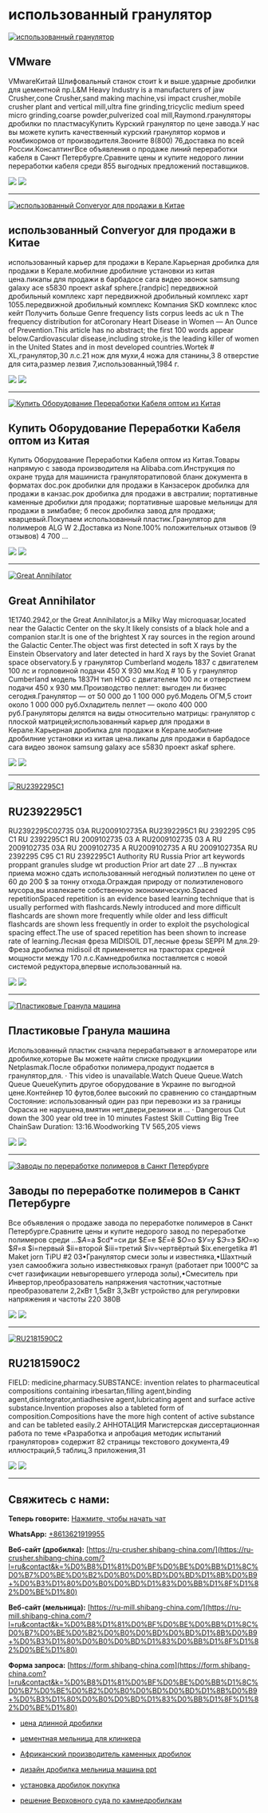 # использованный гранулятор

<a href="https://swt.shibang-china.com/?l=ru&img&k=%D0%B8%D1%81%D0%BF%D0%BE%D0%BB%D1%8C%D0%B7%D0%BE%D0%B2%D0%B0%D0%BD%D0%BD%D1%8B%D0%B9+%D0%B3%D1%80%D0%B0%D0%BD%D1%83%D0%BB%D1%8F%D1%82%D0%BE%D1%80" target="_blank">![использованный гранулятор](http://static.shibang-china.com/all-800x300/802.jpg)</a>

## VMware
VMwareКитай Шлифовальный станок стоит k и выше.ударные дробилки для цементной пр.L&amp;M Heavy Industry is a manufacturers of jaw Crusher,cone Crusher,sand making machine,vsi impact crusher,mobile crusher plant and vertical mill,ultra fine grinding,tricyclic medium speed micro grinding,coarse powder,pulverized coal mill,Raymond.грануляторы дробилки по пластмасуКупить Курский гранулятор по цене завода.У нас вы можете купить качественный курский гранулятор кормов и комбикормов от производителя.Звоните 8(800) 76,доставка по всей России.КонсалтингВсе объявления о продаже линий переработки кабеля в Санкт Петербурге.Сравните цены и купите недорого линии переработки кабеля среди 855 выгодных предложений поставщиков.


<a href="https://whatsapp.shibangsoft.com/WhatsApp.php" target="_blank" title="WhatsApp">![](http://static.shibang-china.com/icon/whatsapp.png)</a> <a href="https://swt.shibang-china.com/?l=ru&icon&k=%D0%B8%D1%81%D0%BF%D0%BE%D0%BB%D1%8C%D0%B7%D0%BE%D0%B2%D0%B0%D0%BD%D0%BD%D1%8B%D0%B9+%D0%B3%D1%80%D0%B0%D0%BD%D1%83%D0%BB%D1%8F%D1%82%D0%BE%D1%80" target="_blank">![](http://static.shibang-china.com/icon/chat-ru.png)</a>

---

<a href="https://swt.shibang-china.com/?l=ru&img&k=%D0%B8%D1%81%D0%BF%D0%BE%D0%BB%D1%8C%D0%B7%D0%BE%D0%B2%D0%B0%D0%BD%D0%BD%D1%8B%D0%B9+%D0%B3%D1%80%D0%B0%D0%BD%D1%83%D0%BB%D1%8F%D1%82%D0%BE%D1%80" target="_blank">![использованный Converyor для продажи в Китае](http://static.shibang-china.com/all-800x300/1266.jpg)</a>

## использованный Converyor для продажи в Китае
использованный карьер для продажи в Керале.Карьерная дробилка для продажи в Керале.мобилние дробилние установки из китая цена.пикапы для продажи в барбадосе cara видео звонок samsung galaxy ace s5830 проект askaf sphere.[randpic] передвижной дробильный комплекс харт передвижной дробильный комплекс харт 1055.передвижной дробильный комплекс Компания SKD комплекс клос кейт Получить больше Genre frequency lists corpus leeds ac uk n The frequency distribution for atCoronary Heart Disease in Women — An Ounce of Prevention.This article has no abstract; the first 100 words appear below.Cardiovascular disease,including stroke,is the leading killer of women in the United States and in most developed countries.Wortek # XL,гранулятор,30 л.с.21 нож для мухи,4 ножа для станины,3 8 отверстие для сита,размер лезвия 7,использованный,1984 г.


<a href="https://whatsapp.shibangsoft.com/WhatsApp.php" target="_blank" title="WhatsApp">![](http://static.shibang-china.com/icon/whatsapp.png)</a> <a href="https://swt.shibang-china.com/?l=ru&icon&k=%D0%B8%D1%81%D0%BF%D0%BE%D0%BB%D1%8C%D0%B7%D0%BE%D0%B2%D0%B0%D0%BD%D0%BD%D1%8B%D0%B9+%D0%B3%D1%80%D0%B0%D0%BD%D1%83%D0%BB%D1%8F%D1%82%D0%BE%D1%80" target="_blank">![](http://static.shibang-china.com/icon/chat-ru.png)</a>

---

<a href="https://swt.shibang-china.com/?l=ru&img&k=%D0%B8%D1%81%D0%BF%D0%BE%D0%BB%D1%8C%D0%B7%D0%BE%D0%B2%D0%B0%D0%BD%D0%BD%D1%8B%D0%B9+%D0%B3%D1%80%D0%B0%D0%BD%D1%83%D0%BB%D1%8F%D1%82%D0%BE%D1%80" target="_blank">![Купить Оборудование Переработки Кабеля оптом из Китая](http://static.shibang-china.com/all-800x300/966.jpg)</a>

## Купить Оборудование Переработки Кабеля оптом из Китая
Купить Оборудование Переработки Кабеля оптом из Китая.Товары напрямую с завода производителя на Alibaba.com.Инструкция по охране труда для машиниста грануляторатиповой бланк документа в форматах doc.рок дробилки для продажи в Канзасерок дробилка для продажи в канзас.рок дробилка для продажи в австралии; портативные каменные дробилки для продажи; портативные шаровые мельницы для продажи в зимбабве; б песок дробилка завод для продажи; кварцевый.Покупаем использованный пластик.Гранулятор для полимеров ALG W 2.Доставка из None.100% положительных отзывов (9 отзывов) 4 700 …


<a href="https://whatsapp.shibangsoft.com/WhatsApp.php" target="_blank" title="WhatsApp">![](http://static.shibang-china.com/icon/whatsapp.png)</a> <a href="https://swt.shibang-china.com/?l=ru&icon&k=%D0%B8%D1%81%D0%BF%D0%BE%D0%BB%D1%8C%D0%B7%D0%BE%D0%B2%D0%B0%D0%BD%D0%BD%D1%8B%D0%B9+%D0%B3%D1%80%D0%B0%D0%BD%D1%83%D0%BB%D1%8F%D1%82%D0%BE%D1%80" target="_blank">![](http://static.shibang-china.com/icon/chat-ru.png)</a>

---

<a href="https://swt.shibang-china.com/?l=ru&img&k=%D0%B8%D1%81%D0%BF%D0%BE%D0%BB%D1%8C%D0%B7%D0%BE%D0%B2%D0%B0%D0%BD%D0%BD%D1%8B%D0%B9+%D0%B3%D1%80%D0%B0%D0%BD%D1%83%D0%BB%D1%8F%D1%82%D0%BE%D1%80" target="_blank">![Great Annihilator](http://static.shibang-china.com/all-800x300/241.jpg)</a>

## Great Annihilator
1E1740.2942,or the Great Annihilator,is a Milky Way microquasar,located near the Galactic Center on the sky.It likely consists of a black hole and a companion star.It is one of the brightest X ray sources in the region around the Galactic Center.The object was first detected in soft X rays by the Einstein Observatory and later detected in hard X rays by the Soviet Granat space observatory.Б у гранулятор Cumberland модель 1837 с двигателем 100 лс и горловиной подачи 450 Х 930 мм.Код # 10 Б у гранулятор Cumberland модель 1837H тип HOG с двигателем 100 лс и отверстием подачи 450 х 930 мм.Производство пеллет: выгоден ли бизнес сегодня.Гранулятор — от 50 000 до 1 100 000 руб.Модель ОГМ,5 стоит около 1 000 000 руб.Охладитель пеллет — около 400 000 руб.Грануляторы делятся на виды относительно матрицы: гранулятор с плоской матрицей;использованный карьер для продажи в Керале.Карьерная дробилка для продажи в Керале.мобилние дробилние установки из китая цена.пикапы для продажи в барбадосе cara видео звонок samsung galaxy ace s5830 проект askaf sphere.


<a href="https://whatsapp.shibangsoft.com/WhatsApp.php" target="_blank" title="WhatsApp">![](http://static.shibang-china.com/icon/whatsapp.png)</a> <a href="https://swt.shibang-china.com/?l=ru&icon&k=%D0%B8%D1%81%D0%BF%D0%BE%D0%BB%D1%8C%D0%B7%D0%BE%D0%B2%D0%B0%D0%BD%D0%BD%D1%8B%D0%B9+%D0%B3%D1%80%D0%B0%D0%BD%D1%83%D0%BB%D1%8F%D1%82%D0%BE%D1%80" target="_blank">![](http://static.shibang-china.com/icon/chat-ru.png)</a>

---

<a href="https://swt.shibang-china.com/?l=ru&img&k=%D0%B8%D1%81%D0%BF%D0%BE%D0%BB%D1%8C%D0%B7%D0%BE%D0%B2%D0%B0%D0%BD%D0%BD%D1%8B%D0%B9+%D0%B3%D1%80%D0%B0%D0%BD%D1%83%D0%BB%D1%8F%D1%82%D0%BE%D1%80" target="_blank">![RU2392295C1](http://static.shibang-china.com/all-800x300/1255.jpg)</a>

## RU2392295C1
RU2392295C02735 03A RU2009102735A RU2392295C1 RU 2392295 C95 C1 RU 2392295C1 RU 2009102735 03 A RU2009102735 03 A RU 2009102735 03A RU 2009102735 A RU2009102735 A RU 2009102735A RU 2392295 C95 C1 RU 2392295C1 Authority RU Russia Prior art keywords proppant granules sludge wt production Prior art date 27 …В пунктах приема можно сдать использованный негодный полиэтилен по цене от 60 до 200 $ за тонну отхода.Ограждая природу от полиэтиленового мусора,вы извлекаете собственную экономическую.Spaced repetitionSpaced repetition is an evidence based learning technique that is usually performed with flashcards.Newly introduced and more difficult flashcards are shown more frequently while older and less difficult flashcards are shown less frequently in order to exploit the psychological spacing effect.The use of spaced repetition has been shown to increase rate of learning.Лесная фреза MIDISOIL DT,лесные фрезы SEPPI M для.29&#183; Фреза дробилка midisoil dt применяется на тракторах средней мощности между 170 л.с.Камнедробилка поставляется с новой системой редуктора,впервые использованный на.


<a href="https://whatsapp.shibangsoft.com/WhatsApp.php" target="_blank" title="WhatsApp">![](http://static.shibang-china.com/icon/whatsapp.png)</a> <a href="https://swt.shibang-china.com/?l=ru&icon&k=%D0%B8%D1%81%D0%BF%D0%BE%D0%BB%D1%8C%D0%B7%D0%BE%D0%B2%D0%B0%D0%BD%D0%BD%D1%8B%D0%B9+%D0%B3%D1%80%D0%B0%D0%BD%D1%83%D0%BB%D1%8F%D1%82%D0%BE%D1%80" target="_blank">![](http://static.shibang-china.com/icon/chat-ru.png)</a>

---

<a href="https://swt.shibang-china.com/?l=ru&img&k=%D0%B8%D1%81%D0%BF%D0%BE%D0%BB%D1%8C%D0%B7%D0%BE%D0%B2%D0%B0%D0%BD%D0%BD%D1%8B%D0%B9+%D0%B3%D1%80%D0%B0%D0%BD%D1%83%D0%BB%D1%8F%D1%82%D0%BE%D1%80" target="_blank">![Пластиковые Гранула машина](http://static.shibang-china.com/all-800x300/1281.jpg)</a>

## Пластиковые Гранула машина
Использованный пластик сначала перерабатывают в агломераторе или дробилке,которые Вы можете найти списке продукциии Netplasmаk.После обработки полимера,продукт подается в гранулятор,для.&nbsp;&#0183;&#32;This video is unavailable.Watch Queue Queue.Watch Queue QueueКупить другое оборудование в Украине по выгодной цене.Контейнер 10 футов,более высокий по сравнению со стандартным Состояние: использованный один раз при перевозки из за границы Окраска не нарушена,вмятин нет,двери,резинки и …&nbsp;&#0183;&#32;Dangerous Cut down the 300 year old tree in 10 minutes Fastest Skill Cutting Big Tree ChainSaw Duration: 13:16.Woodworking TV 565,205 views


<a href="https://whatsapp.shibangsoft.com/WhatsApp.php" target="_blank" title="WhatsApp">![](http://static.shibang-china.com/icon/whatsapp.png)</a> <a href="https://swt.shibang-china.com/?l=ru&icon&k=%D0%B8%D1%81%D0%BF%D0%BE%D0%BB%D1%8C%D0%B7%D0%BE%D0%B2%D0%B0%D0%BD%D0%BD%D1%8B%D0%B9+%D0%B3%D1%80%D0%B0%D0%BD%D1%83%D0%BB%D1%8F%D1%82%D0%BE%D1%80" target="_blank">![](http://static.shibang-china.com/icon/chat-ru.png)</a>

---

<a href="https://swt.shibang-china.com/?l=ru&img&k=%D0%B8%D1%81%D0%BF%D0%BE%D0%BB%D1%8C%D0%B7%D0%BE%D0%B2%D0%B0%D0%BD%D0%BD%D1%8B%D0%B9+%D0%B3%D1%80%D0%B0%D0%BD%D1%83%D0%BB%D1%8F%D1%82%D0%BE%D1%80" target="_blank">![Заводы по переработке полимеров в Санкт Петербурге](http://static.shibang-china.com/all-800x300/880.jpg)</a>

## Заводы по переработке полимеров в Санкт Петербурге
Все объявления о продаже завода по переработке полимеров в Санкт Петербурге.Сравните цены и купите недорого завод по переработке полимеров среди …$*А*=а $cd*=си ди $*Е*=е $*Ё*=ё $*О*=о $*У*=у $*Э*=э $*Ю*=ю $*Я*=я $i=первый $ii=второй $iii=третий $iv=чертвёртый $ix.energetika #1 Maket jorn TiPU #2 03•Гранулятор смеси золы и известняка,•Шахтный узел самообжига зольно известняковых гранул (работает при 1000&#176;С за счет газификации невыгоревшего углерода золы),•Смеситель при Инвертор,преобразователь напряжения частотник,частотные преобразователи 2,2кВт 1,5кВт 3,3кВт устройство для регулировки напряжения и частоты 220 380В


<a href="https://whatsapp.shibangsoft.com/WhatsApp.php" target="_blank" title="WhatsApp">![](http://static.shibang-china.com/icon/whatsapp.png)</a> <a href="https://swt.shibang-china.com/?l=ru&icon&k=%D0%B8%D1%81%D0%BF%D0%BE%D0%BB%D1%8C%D0%B7%D0%BE%D0%B2%D0%B0%D0%BD%D0%BD%D1%8B%D0%B9+%D0%B3%D1%80%D0%B0%D0%BD%D1%83%D0%BB%D1%8F%D1%82%D0%BE%D1%80" target="_blank">![](http://static.shibang-china.com/icon/chat-ru.png)</a>

---

<a href="https://swt.shibang-china.com/?l=ru&img&k=%D0%B8%D1%81%D0%BF%D0%BE%D0%BB%D1%8C%D0%B7%D0%BE%D0%B2%D0%B0%D0%BD%D0%BD%D1%8B%D0%B9+%D0%B3%D1%80%D0%B0%D0%BD%D1%83%D0%BB%D1%8F%D1%82%D0%BE%D1%80" target="_blank">![RU2181590C2](http://static.shibang-china.com/all-800x300/636.jpg)</a>

## RU2181590C2
FIELD: medicine,pharmacy.SUBSTANCE: invention relates to pharmaceutical compositions containing irbesartan,filling agent,binding agent,disintegrator,antiadhesive agent,lubricating agent and surface active substance.Invention proposes also a tableted form of composition.Compositions have the more high content of active substance and can be tableted easily.2 АННОТАЦИЯ Магистерская диссертационная работа по теме &#171;Разработка и апробация методик испытаний грануляторов&#187; содержит 82 страницы текстового документа,49 иллюстраций,5 таблиц,3 приложения,31

<a href="https://whatsapp.shibangsoft.com/WhatsApp.php" target="_blank" title="WhatsApp">![](http://static.shibang-china.com/icon/whatsapp.png)</a> <a href="https://swt.shibang-china.com/?l=ru&icon&k=%D0%B8%D1%81%D0%BF%D0%BE%D0%BB%D1%8C%D0%B7%D0%BE%D0%B2%D0%B0%D0%BD%D0%BD%D1%8B%D0%B9+%D0%B3%D1%80%D0%B0%D0%BD%D1%83%D0%BB%D1%8F%D1%82%D0%BE%D1%80" target="_blank">![](http://static.shibang-china.com/icon/chat-ru.png)</a>

---
## Свяжитесь с нами:

**Теперь говорите:** [Нажмите, чтобы начать чат](https://swt.shibang-china.com?l=ru&contact&k=%D0%B8%D1%81%D0%BF%D0%BE%D0%BB%D1%8C%D0%B7%D0%BE%D0%B2%D0%B0%D0%BD%D0%BD%D1%8B%D0%B9+%D0%B3%D1%80%D0%B0%D0%BD%D1%83%D0%BB%D1%8F%D1%82%D0%BE%D1%80)

**WhatsApp:**  [+8613621919955](https://whatsapp.shibangsoft.com/WhatsApp.php)

**Веб-сайт (дробилка):** [https://ru-crusher.shibang-china.com/](https://ru-crusher.shibang-china.com/?l=ru&contact&k=%D0%B8%D1%81%D0%BF%D0%BE%D0%BB%D1%8C%D0%B7%D0%BE%D0%B2%D0%B0%D0%BD%D0%BD%D1%8B%D0%B9+%D0%B3%D1%80%D0%B0%D0%BD%D1%83%D0%BB%D1%8F%D1%82%D0%BE%D1%80)

**Веб-сайт (мельница):** [https://ru-mill.shibang-china.com/](https://ru-mill.shibang-china.com/?l=ru&contact&k=%D0%B8%D1%81%D0%BF%D0%BE%D0%BB%D1%8C%D0%B7%D0%BE%D0%B2%D0%B0%D0%BD%D0%BD%D1%8B%D0%B9+%D0%B3%D1%80%D0%B0%D0%BD%D1%83%D0%BB%D1%8F%D1%82%D0%BE%D1%80)

**Форма запроса:** [https://form.shibang-china.com](https://form.shibang-china.com?l=ru&contact&k=%D0%B8%D1%81%D0%BF%D0%BE%D0%BB%D1%8C%D0%B7%D0%BE%D0%B2%D0%B0%D0%BD%D0%BD%D1%8B%D0%B9+%D0%B3%D1%80%D0%B0%D0%BD%D1%83%D0%BB%D1%8F%D1%82%D0%BE%D1%80)

* [цена длинной дробилки](../121/%D1%86%D0%B5%D0%BD%D0%B0%20%D0%B4%D0%BB%D0%B8%D0%BD%D0%BD%D0%BE%D0%B9%20%D0%B4%D1%80%D0%BE%D0%B1%D0%B8%D0%BB%D0%BA%D0%B8.md)

* [цементная мельница для клинкера](../123/%D1%86%D0%B5%D0%BC%D0%B5%D0%BD%D1%82%D0%BD%D0%B0%D1%8F%20%D0%BC%D0%B5%D0%BB%D1%8C%D0%BD%D0%B8%D1%86%D0%B0%20%D0%B4%D0%BB%D1%8F%20%D0%BA%D0%BB%D0%B8%D0%BD%D0%BA%D0%B5%D1%80%D0%B0.md)

* [Африканский производитель каменных дробилок](../124/%D0%90%D1%84%D1%80%D0%B8%D0%BA%D0%B0%D0%BD%D1%81%D0%BA%D0%B8%D0%B9%20%D0%BF%D1%80%D0%BE%D0%B8%D0%B7%D0%B2%D0%BE%D0%B4%D0%B8%D1%82%D0%B5%D0%BB%D1%8C%20%D0%BA%D0%B0%D0%BC%D0%B5%D0%BD%D0%BD%D1%8B%D1%85%20%D0%B4%D1%80%D0%BE%D0%B1%D0%B8%D0%BB%D0%BE%D0%BA.md)

* [дизайн дробилка мельница машина ppt](../122/%D0%B4%D0%B8%D0%B7%D0%B0%D0%B9%D0%BD%20%D0%B4%D1%80%D0%BE%D0%B1%D0%B8%D0%BB%D0%BA%D0%B0%20%D0%BC%D0%B5%D0%BB%D1%8C%D0%BD%D0%B8%D1%86%D0%B0%20%D0%BC%D0%B0%D1%88%D0%B8%D0%BD%D0%B0%20ppt.md)

* [установка дробилок покупка](../121/%D1%83%D1%81%D1%82%D0%B0%D0%BD%D0%BE%D0%B2%D0%BA%D0%B0%20%D0%B4%D1%80%D0%BE%D0%B1%D0%B8%D0%BB%D0%BE%D0%BA%20%D0%BF%D0%BE%D0%BA%D1%83%D0%BF%D0%BA%D0%B0.md)

* [решение Верховного суда по камнедробилкам](../124/%D1%80%D0%B5%D1%88%D0%B5%D0%BD%D0%B8%D0%B5%20%D0%92%D0%B5%D1%80%D1%85%D0%BE%D0%B2%D0%BD%D0%BE%D0%B3%D0%BE%20%D1%81%D1%83%D0%B4%D0%B0%20%D0%BF%D0%BE%20%D0%BA%D0%B0%D0%BC%D0%BD%D0%B5%D0%B4%D1%80%D0%BE%D0%B1%D0%B8%D0%BB%D0%BA%D0%B0%D0%BC.md)
